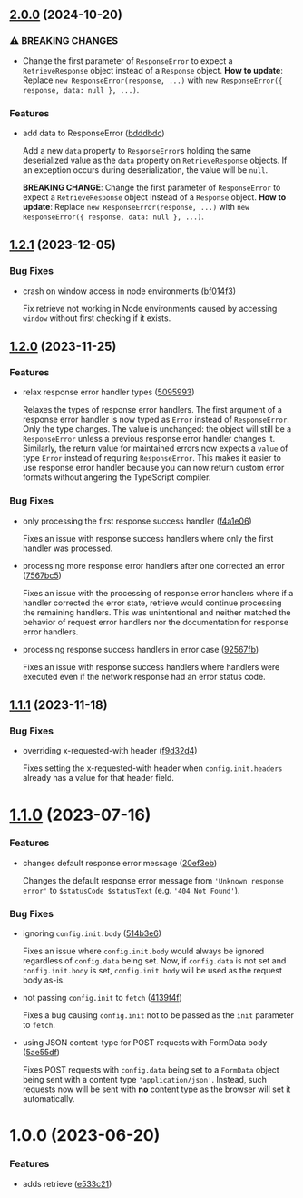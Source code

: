 ## [2.0.0](https://github.com/kleinfreund/retrieve/compare/v1.2.1...v2.0.0) (2024-10-20)

### ⚠ BREAKING CHANGES

* Change the first parameter of `ResponseError` to expect a `RetrieveResponse` object instead of a `Response` object. **How to update**: Replace `new ResponseError(response, ...)` with `new ResponseError({ response, data: null }, ...)`.

### Features

* add data to ResponseError ([bdddbdc](https://github.com/kleinfreund/retrieve/commit/bdddbdc5190442d4a7a357629e95eeaa763d5a1b))

  Add a new `data` property to `ResponseError`s holding the same deserialized value as the `data` property on `RetrieveResponse` objects. If an exception occurs during deserialization, the value will be `null`.

  **BREAKING CHANGE**: Change the first parameter of `ResponseError` to expect a `RetrieveResponse` object instead of a `Response` object. **How to update**: Replace `new ResponseError(response, ...)` with `new ResponseError({ response, data: null }, ...)`.

## [1.2.1](https://github.com/kleinfreund/retrieve/compare/v1.2.0...v1.2.1) (2023-12-05)


### Bug Fixes

* crash on window access in node environments ([bf014f3](https://github.com/kleinfreund/retrieve/commit/bf014f352fd3a0eaec3e2b8b0de8415bc00b5d39))

  Fix retrieve not working in Node environments caused by accessing `window` without first checking if it exists.

## [1.2.0](https://github.com/kleinfreund/retrieve/compare/v1.1.1...v1.2.0) (2023-11-25)


### Features

* relax response error handler types ([5095993](https://github.com/kleinfreund/retrieve/commit/5095993f41d2fba78cfcb1cc788631cd1a5542a1))

  Relaxes the types of response error handlers. The first argument of a response error handler is now typed as `Error` instead of `ResponseError`. Only the type changes. The value is unchanged: the object will still be a `ResponseError` unless a previous response error handler changes it. Similarly, the return value for maintained errors now expects a `value` of type `Error` instead of requiring `ResponseError`. This makes it easier to use response error handler because you can now return custom error formats without angering the TypeScript compiler.


### Bug Fixes

* only processing the first response success handler ([f4a1e06](https://github.com/kleinfreund/retrieve/commit/f4a1e065f2a58278850f26259468a9f1153093c1))

  Fixes an issue with response success handlers where only the first handler was processed.
* processing more response error handlers after one corrected an error ([7567bc5](https://github.com/kleinfreund/retrieve/commit/7567bc549d68ef73c4bedd9db9d9b6c41d0f98b2))

  Fixes an issue with the processing of response error handlers where if a handler corrected the error state, retrieve would continue processing the remaining handlers. This was unintentional and neither matched the behavior of request error handlers nor the documentation for response error handlers.
* processing response success handlers in error case ([92567fb](https://github.com/kleinfreund/retrieve/commit/92567fb4e39f070b2c85427bfcd754cfb87b2471))

  Fixes an issue with response success handlers where handlers were executed even if the network response had an error status code.

## [1.1.1](https://github.com/kleinfreund/retrieve/compare/v1.1.0...v1.1.1) (2023-11-18)


### Bug Fixes

* overriding x-requested-with header ([f9d32d4](https://github.com/kleinfreund/retrieve/commit/f9d32d4fbc8cd5d4b7104c868eac12421c7f27f6))

  Fixes setting the x-requested-with header when `config.init.headers` already has a value for that header field.

# [1.1.0](https://github.com/kleinfreund/retrieve/compare/v1.0.0...v1.1.0) (2023-07-16)


### Features

* changes default response error message ([20ef3eb](https://github.com/kleinfreund/retrieve/commit/20ef3eba0b20e71526224f2329d7e8d6831f8cc2))

  Changes the default response error message from `'Unknown response error'` to `$statusCode $statusText` (e.g. `'404 Not Found'`).


### Bug Fixes

* ignoring `config.init.body` ([514b3e6](https://github.com/kleinfreund/retrieve/commit/514b3e699251e255ef549c76403a69f03decce9d))

  Fixes an issue where `config.init.body` would always be ignored regardless of `config.data` being set. Now, if `config.data` is not set and `config.init.body` is set, `config.init.body` will be used as the request body as-is.

* not passing `config.init` to `fetch` ([4139f4f](https://github.com/kleinfreund/retrieve/commit/4139f4fe67392a5968b6ded515e2497f10ca3959))

  Fixes a bug causing `config.init` not to be passed as the `init` parameter to `fetch`.

* using JSON content-type for POST requests with FormData body ([5ae55df](https://github.com/kleinfreund/retrieve/commit/5ae55df407cd8fdd7930b7939b3730aa1d99331a))

  Fixes POST requests with `config.data` being set to a `FormData` object being sent with a content type `'application/json'`. Instead, such requests now will be sent with **no** content type as the browser will set it automatically.

# 1.0.0 (2023-06-20)


### Features

* adds retrieve ([e533c21](https://github.com/kleinfreund/retrieve/commit/e533c219bbe7455d5a44b9728397b671935140f8))
